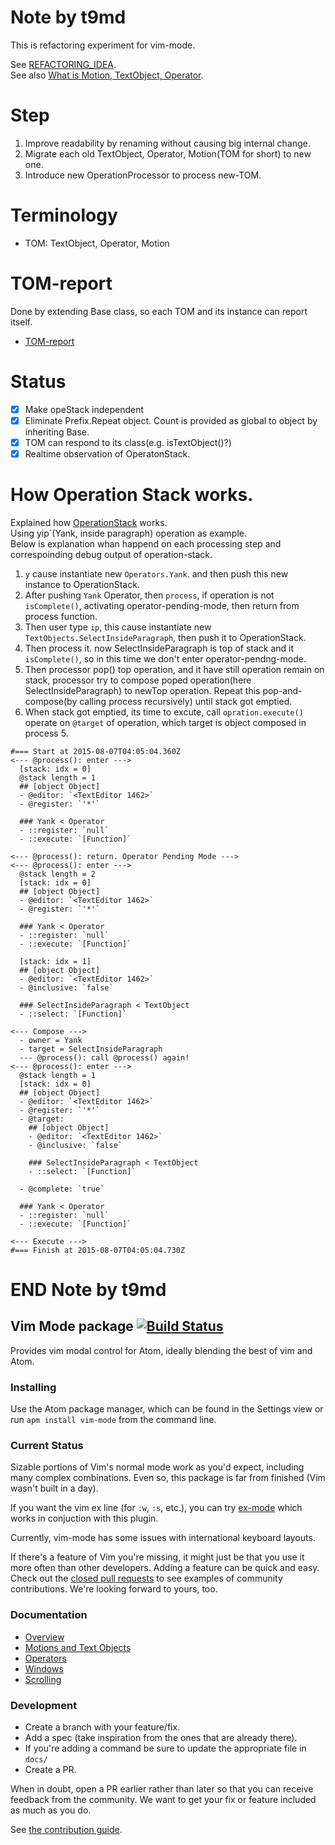# Note by t9md
This is refactoring experiment for vim-mode.  

See [REFACTORING_IDEA](REFACTORING_IDEA.md).  
See also [What is Motion, TextObject, Operator](https://github.com/atom/vim-mode/issues/800).  

# Step

1. Improve readability by renaming without causing big internal change.
2. Migrate each old TextObject, Operator, Motion(TOM for short) to new one.
3. Introduce new OperationProcessor to process  new-TOM.


# Terminology

- TOM: TextObject, Operator, Motion

# TOM-report

Done by extending Base class, so each TOM and its instance can report itself.

- [TOM-report](https://github.com/t9md/vim-mode/blob/refactor-experiment/docs/TOM-report.md)

# Status

- [x] Make opeStack independent
- [x] Eliminate Prefix.Repeat object. Count is provided as global to object by inheriting Base.
- [x] TOM can respond to its class(e.g. isTextObject()?)
- [x] Realtime observation of OperatonStack.

# How Operation Stack works.

Explained how [OperationStack](https://github.com/t9md/vim-mode/blob/refactor-experiment/lib/operation-stack.coffee) works.  
Using yip`(Yank, inside paragraph) operation as example.  
Below is explanation whan happend on each processing step and correspoinding debug output of operation-stack.  

1. `y` cause instantiate new `Operators.Yank`. and then push this new instance to OperationStack.
2. After pushing `Yank` Operator, then `process`, if operation is not `isComplete()`, activating operator-pending-mode, then return from process function.
3. Then user type `ip`, this cause instantiate new `TextObjects.SelectInsideParagraph`, then push it to OperationStack.
4. Then process it. now SelectInsideParagraph is top of stack and it `isComplete()`, so in this time we don't enter operator-pendng-mode.
5. Then processor pop() top operation, and it have still operation remain on stack, processor try to compose poped operation(here SelectInsideParagraph) to newTop operation.
Repeat this pop-and-compose(by calling process recursively) until stack got emptied.
6. When stack got emptied, its time to excute, call `opration.execute()` operate on `@target` of operation, which target is object composed in process 5.

```
#=== Start at 2015-08-07T04:05:04.360Z
<--- @process(): enter --->
  [stack: idx = 0]
  @stack length = 1
  ## [object Object]
  - @editor: `<TextEditor 1462>`
  - @register: `'*'`

  ### Yank < Operator
  - ::register: `null`
  - ::execute: `[Function]`

<--- @process(): return. Operator Pending Mode --->
<--- @process(): enter --->
  @stack length = 2
  [stack: idx = 0]
  ## [object Object]
  - @editor: `<TextEditor 1462>`
  - @register: `'*'`

  ### Yank < Operator
  - ::register: `null`
  - ::execute: `[Function]`

  [stack: idx = 1]
  ## [object Object]
  - @editor: `<TextEditor 1462>`
  - @inclusive: `false`

  ### SelectInsideParagraph < TextObject
  - ::select: `[Function]`

<--- Compose --->
  - owner = Yank
  - target = SelectInsideParagraph
  --- @process(): call @process() again!
<--- @process(): enter --->
  @stack length = 1
  [stack: idx = 0]
  ## [object Object]
  - @editor: `<TextEditor 1462>`
  - @register: `'*'`
  - @target:
    ## [object Object]
    - @editor: `<TextEditor 1462>`
    - @inclusive: `false`

    ### SelectInsideParagraph < TextObject
    - ::select: `[Function]`

  - @complete: `true`

  ### Yank < Operator
  - ::register: `null`
  - ::execute: `[Function]`

<--- Execute --->
#=== Finish at 2015-08-07T04:05:04.730Z
```

# END Note by t9md

## Vim Mode package [![Build Status](https://travis-ci.org/atom/vim-mode.svg?branch=master)](https://travis-ci.org/atom/vim-mode)

Provides vim modal control for Atom, ideally blending the best of vim
and Atom.

### Installing

Use the Atom package manager, which can be found in the Settings view or
run `apm install vim-mode` from the command line.

### Current Status

Sizable portions of Vim's normal mode work as you'd expect, including
many complex combinations. Even so, this package is far from finished (Vim
wasn't built in a day).

If you want the vim ex line (for `:w`, `:s`, etc.), you can try [ex-mode](https://atom.io/packages/ex-mode)
which works in conjuction with this plugin.

Currently, vim-mode has some issues with international keyboard layouts.

If there's a feature of Vim you're missing, it might just be that you use it
more often than other developers. Adding a feature can be quick and easy. Check
out the [closed pull requests](https://github.com/atom/vim-mode/pulls?direction=desc&page=1&sort=created&state=closed)
to see examples of community contributions. We're looking forward to yours, too.

### Documentation

* [Overview](https://github.com/atom/vim-mode/blob/master/docs/overview.md)
* [Motions and Text Objects](https://github.com/atom/vim-mode/blob/master/docs/motions.md)
* [Operators](https://github.com/atom/vim-mode/blob/master/docs/operators.md)
* [Windows](https://github.com/atom/vim-mode/blob/master/docs/windows.md)
* [Scrolling](https://github.com/atom/vim-mode/blob/master/docs/scrolling.md)

### Development

* Create a branch with your feature/fix.
* Add a spec (take inspiration from the ones that are already there).
* If you're adding a command be sure to update the appropriate file in
  `docs/`
* Create a PR.

When in doubt, open a PR earlier rather than later so that you can receive
feedback from the community. We want to get your fix or feature included as much
as you do.

See [the contribution guide](https://github.com/atom/vim-mode/blob/master/CONTRIBUTING.md).
